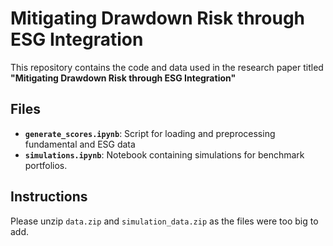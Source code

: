 # Mitigating Drawdown Risk through ESG Integration

This repository contains the code and data used in the research paper titled **"Mitigating Drawdown Risk through ESG Integration"**

## Files

- **`generate_scores.ipynb`**: Script for loading and preprocessing fundamental and ESG data
- **`simulations.ipynb`**: Notebook containing simulations for benchmark portfolios.

## Instructions

Please unzip `data.zip` and `simulation_data.zip` as the files were too big to add.
